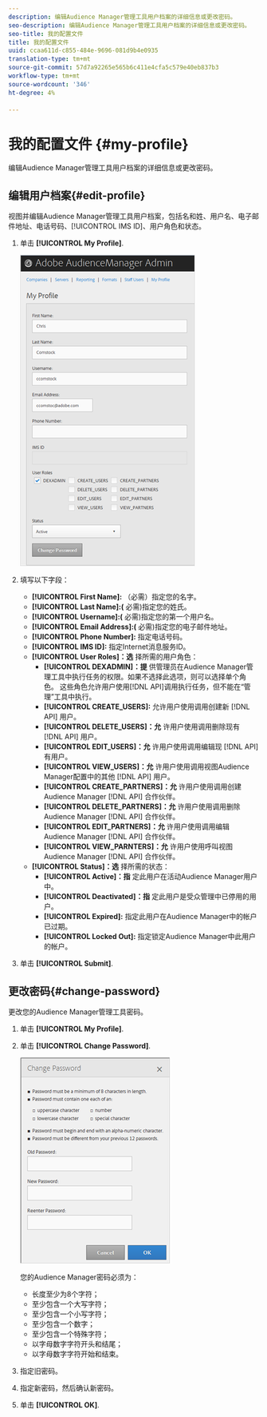 ```yaml
---
description: 编辑Audience Manager管理工具用户档案的详细信息或更改密码。
seo-description: 编辑Audience Manager管理工具用户档案的详细信息或更改密码。
seo-title: 我的配置文件
title: 我的配置文件
uuid: ccaa611d-c855-484e-9696-081d9b4e0935
translation-type: tm+mt
source-git-commit: 57d7a92265e565b6c411e4cfa5c579e40eb837b3
workflow-type: tm+mt
source-wordcount: '346'
ht-degree: 4%

---
```



# 我的配置文件 {#my-profile}

编辑Audience Manager管理工具用户档案的详细信息或更改密码。

<!-- c_my_profile.xml -->

## 编辑用户档案{#edit-profile}

视图并编辑Audience Manager管理工具用户档案，包括名和姓、用户名、电子邮件地址、电话号码、[!UICONTROL IMS ID]、用户角色和状态。

<!-- t_edit_profile.xml -->

1. 单击 **[!UICONTROL My Profile]**.

   ![步骤结果](assets/profile.png)

2. 填写以下字段：
   * **[!UICONTROL First Name]:** （必需）指定您的名字。
   * **[!UICONTROL Last Name]:(** 必需)指定您的姓氏。
   * **[!UICONTROL Username]:(** 必需)指定您的第一个用户名。
   * **[!UICONTROL Email Address]:(** 必需)指定您的电子邮件地址。
   * **[!UICONTROL Phone Number]:** 指定电话号码。
   * **[!UICONTROL IMS ID]:** 指定Internet消息服务ID。
   * **[!UICONTROL User Roles]：选** 择所需的用户角色：
      * **[!UICONTROL DEXADMIN]：提** 供管理员在Audience Manager管理工具中执行任务的权限。如果不选择此选项，则可以选择单个角色。 这些角色允许用户使用[!DNL API]调用执行任务，但不能在“管理”工具中执行。
      * **[!UICONTROL CREATE_USERS]:** 允许用户使用调用创建新 [!DNL API] 用户。
      * **[!UICONTROL DELETE_USERS]：允** 许用户使用调用删除现有 [!DNL API] 用户。
      * **[!UICONTROL EDIT_USERS]：允** 许用户使用调用编辑现 [!DNL API] 有用户。
      * **[!UICONTROL VIEW_USERS]：允** 许用户使用调用视图Audience Manager配置中的其他 [!DNL API] 用户。
      * **[!UICONTROL CREATE_PARTNERS]：允** 许用户使用调用创建Audience Manager [!DNL API] 合作伙伴。
      * **[!UICONTROL DELETE_PARTNERS]：允** 许用户使用调用删除Audience Manager [!DNL API] 合作伙伴。
      * **[!UICONTROL EDIT_PARTNERS]：允** 许用户使用调用编辑Audience Manager [!DNL API] 合作伙伴。
      * **[!UICONTROL VIEW_PARNTERS]：允** 许用户使用呼叫视图Audience Manager [!DNL API] 合作伙伴。
   * **[!UICONTROL Status]：选** 择所需的状态：
      * **[!UICONTROL Active]：指** 定此用户在活动Audience Manager用户中。
      * **[!UICONTROL Deactivated]：指** 定此用户是受众管理中已停用的用户。
      * **[!UICONTROL Expired]:** 指定此用户在Audience Manager中的帐户已过期。
      * **[!UICONTROL Locked Out]:** 指定锁定Audience Manager中此用户的帐户。
3. 单击 **[!UICONTROL Submit]**.

## 更改密码{#change-password}

更改您的Audience Manager管理工具密码。

<!-- t_change_password.xml -->

1. 单击 **[!UICONTROL My Profile]**.
1. 单击 **[!UICONTROL Change Password]**.

   ![](assets/change_password.png)

   您的Audience Manager密码必须为：

   * 长度至少为8个字符；
   * 至少包含一个大写字符；
   * 至少包含一个小写字符；
   * 至少包含一个数字；
   * 至少包含一个特殊字符；
   * 以字母数字字符开头和结尾；
   * 以字母数字字符开始和结束。

1. 指定旧密码。
1. 指定新密码，然后确认新密码。
1. 单击 **[!UICONTROL OK]**.